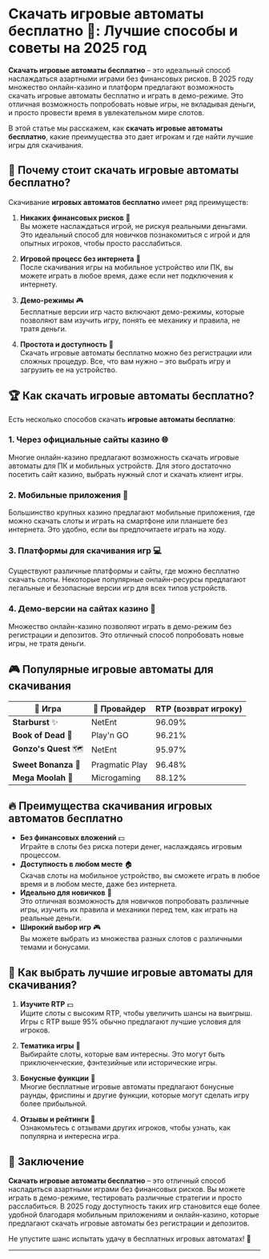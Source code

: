 # Скачать игровые автоматы бесплатно 🎰: Лучшие способы и советы на 2025 год

**Скачать игровые автоматы бесплатно** – это идеальный способ наслаждаться азартными играми без финансовых рисков. В 2025 году множество онлайн-казино и платформ предлагают возможность скачать игровые автоматы бесплатно и играть в демо-режиме. Это отличная возможность попробовать новые игры, не вкладывая деньги, и просто провести время в увлекательном мире слотов.

В этой статье мы расскажем, как **скачать игровые автоматы бесплатно**, какие преимущества это дает игрокам и где найти лучшие игры для скачивания.

## 🎯 Почему стоит скачать игровые автоматы бесплатно?

Скачивание **игровых автоматов бесплатно** имеет ряд преимуществ:

1. **Никаких финансовых рисков** 💸  
   Вы можете наслаждаться игрой, не рискуя реальными деньгами. Это идеальный способ для новичков познакомиться с игрой и для опытных игроков, чтобы просто расслабиться.

2. **Игровой процесс без интернета** 📱  
   После скачивания игры на мобильное устройство или ПК, вы можете играть в любое время, даже если нет подключения к интернету.

3. **Демо-режимы** 🎮  
   Бесплатные версии игр часто включают демо-режимы, которые позволяют вам изучить игру, понять ее механику и правила, не тратя деньги.

4. **Простота и доступность** 🎯  
   Скачать игровые автоматы бесплатно можно без регистрации или сложных процедур. Все, что вам нужно – это выбрать игру и загрузить ее на устройство.

## 🏆 Как скачать игровые автоматы бесплатно?

Есть несколько способов скачать **игровые автоматы бесплатно**:

### 1. **Через официальные сайты казино** 🌐  
   Многие онлайн-казино предлагают возможность скачать игровые автоматы для ПК и мобильных устройств. Для этого достаточно посетить сайт казино, выбрать нужный слот и скачать клиент игры.

### 2. **Мобильные приложения** 📲  
   Большинство крупных казино предлагают мобильные приложения, где можно скачать слоты и играть на смартфоне или планшете без интернета. Это удобно, если вы предпочитаете играть на ходу.

### 3. **Платформы для скачивания игр** 💻  
   Существуют различные платформы и сайты, где можно бесплатно скачать слоты. Некоторые популярные онлайн-ресурсы предлагают легальные и безопасные версии игр для всех типов устройств.

### 4. **Демо-версии на сайтах казино** 🎁  
   Множество онлайн-казино позволяют играть в демо-режим без регистрации и депозитов. Это отличный способ попробовать новые игры, не тратя деньги.

## 🎮 Популярные игровые автоматы для скачивания

| 🎰 Игра                  | 🎡 Провайдер           | RTP (возврат игроку)  |  
|-------------------------|-----------------------|-----------------------|  
| **Starburst** ✨         | NetEnt                | 96.09%                |  
| **Book of Dead** 📖     | Play'n GO             | 96.21%                |  
| **Gonzo's Quest** 🗺    | NetEnt                | 95.97%                |  
| **Sweet Bonanza** 🍭    | Pragmatic Play        | 96.48%                |  
| **Mega Moolah** 🦁      | Microgaming           | 88.12%                |

## 🔥 Преимущества скачивания игровых автоматов бесплатно

- **Без финансовых вложений** 💵  
   Играйте в слоты без риска потери денег, наслаждаясь игровым процессом.
- **Доступность в любом месте** 🏠  
   Скачав слоты на мобильное устройство, вы сможете играть в любое время и в любом месте, даже без интернета.
- **Идеально для новичков** 🚀  
   Это отличная возможность для новичков попробовать различные игры, изучить их правила и механики перед тем, как играть на реальные деньги.
- **Широкий выбор игр** 🎮  
   Вы можете выбрать из множества разных слотов с различными темами и бонусами.

## 🏅 Как выбрать лучшие игровые автоматы для скачивания?

1. **Изучите RTP** 💵  
   Ищите слоты с высоким RTP, чтобы увеличить шансы на выигрыш. Игры с RTP выше 95% обычно предлагают лучшие условия для игроков.
   
2. **Тематика игры** 🎡  
   Выбирайте слоты, которые вам интересны. Это могут быть приключенческие, фэнтезийные или исторические игры.

3. **Бонусные функции** 🎁  
   Многие бесплатные игровые автоматы предлагают бонусные раунды, фриспины и другие функции, которые могут сделать игру более прибыльной.

4. **Отзывы и рейтинги** 🌟  
   Ознакомьтесь с отзывами других игроков, чтобы узнать, как популярна и интересна игра.

## 🎲 Заключение

**Скачать игровые автоматы бесплатно** – это отличный способ насладиться азартными играми без финансовых рисков. Вы можете играть в демо-режиме, тестировать различные стратегии и просто расслабиться. В 2025 году доступность таких игр становится еще более удобной благодаря мобильным приложениям и онлайн-казино, которые предлагают скачать игровые автоматы без регистрации и депозитов.

Не упустите шанс испытать удачу в бесплатных игровых автоматах! 🎰

---
